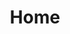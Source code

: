 ---
html_title: Home
layout: 2006_home
old_website: true
permalink: /156.html
published: true
title: Home
---